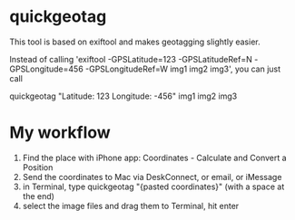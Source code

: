 quickgeotag
===========

This tool is based on exiftool and makes geotagging slightly easier.

Instead of calling 'exiftool -GPSLatitude=123 -GPSLatitudeRef=N -GPSLongitude=456 -GPSLongitudeRef=W img1 img2 img3', you can just call

quickgeotag "Latitude: 123 Longitude: -456" img1 img2 img3

My workflow
===========

1. Find the place with iPhone app: Coordinates - Calculate and Convert a Position
2. Send the coordinates to Mac via DeskConnect, or email, or iMessage
3. in Terminal, type quickgeotag "{pasted coordinates}" (with a space at the end)
4. select the image files and drag them to Terminal, hit enter
